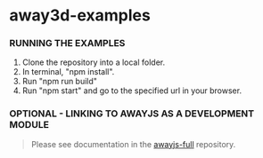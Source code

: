 # away3d-examples

### RUNNING THE EXAMPLES

1. Clone the repository into a local folder.
2. In terminal, "npm install".
3. Run "npm run build"
4. Run "npm start" and go to the specified url in your browser.

### OPTIONAL - LINKING TO AWAYJS AS A DEVELOPMENT MODULE

> Please see documentation in the [awayjs-full](https://github.com/awayjs/awayjs-full) repository.